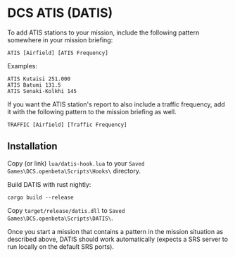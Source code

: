 # DCS ATIS (DATIS)

To add ATIS stations to your mission, include the following pattern somewhere in your mission briefing:

```
ATIS [Airfield] [ATIS Frequency]
```

Examples:

```
ATIS Kutaisi 251.000
ATIS Batumi 131.5
ATIS Senaki-Kolkhi 145
```

If you want the ATIS station's report to also include a traffic frequency, add it with the following pattern to the mission briefing as well.

```
TRAFFIC [Airfield] [Traffic Frequency]
```

## Installation

Copy (or link) `lua/datis-hook.lua` to your `Saved Games\DCS.openbeta\Scripts\Hooks\` directory.

Build DATIS with rust nightly:

```
cargo build --release
```

Copy `target/release/datis.dll` to `Saved Games\DCS.openbeta\Scripts\DATIS\`.

Once you start a mission that contains a pattern in the mission situation as described above, DATIS should work automatically (expects a SRS server to run locally on the default SRS ports).
